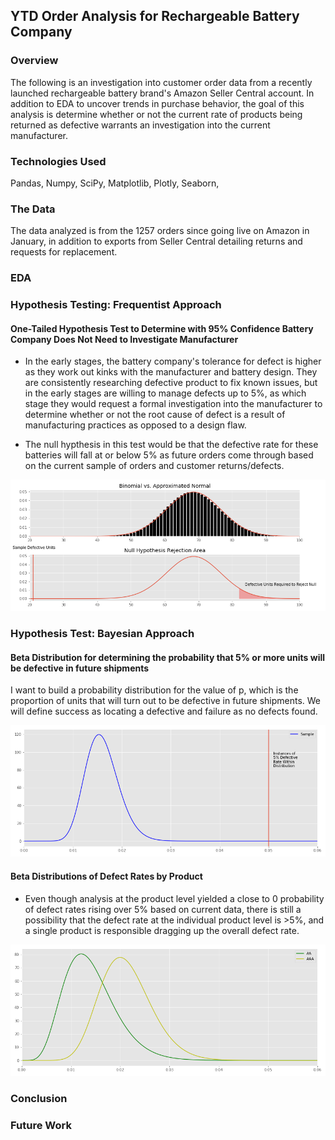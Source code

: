 ## YTD Order Analysis for Rechargeable Battery Company

### Overview

The following is an investigation into customer order data from a recently launched rechargeable battery brand's Amazon Seller Central account. In addition to EDA to uncover trends in purchase behavior, the goal of this analysis is determine whether or not the current rate of products being returned as defective warrants an investigation into the current manufacturer.

### Technologies Used

Pandas, Numpy, SciPy, Matplotlib, Plotly, Seaborn, 

### The Data

The data analyzed is from the 1257 orders since going live on Amazon in January, in addition to exports from Seller Central detailing returns and requests for replacement.

### EDA



### Hypothesis Testing: Frequentist Approach

#### One-Tailed Hypothesis Test to Determine with 95% Confidence Battery Company Does Not Need to Investigate Manufacturer

 - In the early stages, the battery company's tolerance for defect is higher as they work out kinks with the manufacturer and battery design. They are consistently researching defective product to fix known issues, but in the early stages are willing to manage defects up to 5%, as which stage they would request a formal investigation into the manufacturer to determine whether or not the root cause of defect is a result of manufacturing practices as opposed to a design flaw.
 
 
 - The null hypthesis in this test would be that the defective rate for these batteries will fall at or below 5% as future orders come through based on the current sample of orders and customer returns/defects.
 
 <img src="https://github.com/ryankirkland/customer-data-analysis/blob/master/images/binomial.png"/>

### Hypothesis Test: Bayesian Approach

#### Beta Distribution for determining the probability that 5% or more units will be defective in future shipments

I want to build a probability distribution for the value of p, which is the proportion of units that will turn out to be defective in future shipments. We will define success as locating a defective and failure as no defects found.

<img src="https://github.com/ryankirkland/customer-data-analysis/blob/master/images/total-beta.png"/>

#### Beta Distributions of Defect Rates by Product

- Even though analysis at the product level yielded a close to 0 probability of defect rates rising over 5% based on current data, there is still a possibility that the defect rate at the individual product level is >5%, and a single product is responsible dragging up the overall defect rate.

<img src="https://github.com/ryankirkland/customer-data-analysis/blob/master/images/aa-aaa-beta.png"/>

### Conclusion

### Future Work
